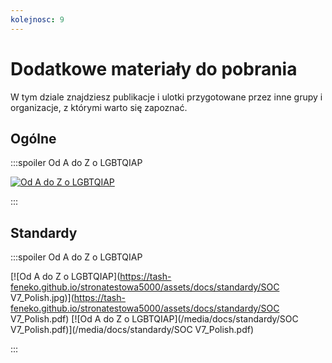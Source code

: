 ```yaml
---
kolejnosc: 9
---
```

# Dodatkowe materiały do pobrania

W tym dziale znajdziesz publikacje i ulotki przygotowane przez inne grupy i organizacje, z którymi warto się zapoznać.

## Ogólne

:::spoiler Od A do Z o LGBTQIAP

[![Od A do Z o LGBTQIAP](https://tash-feneko.github.io/stronatestowa5000/assets/docs/faq/20_updated_LGBT_book_OdAdoZoLGBTQIAP.jpg)](https://tash-feneko.github.io/stronatestowa5000/assets/docs/faq/20_updated_LGBT_book_OdAdoZoLGBTQIAP.pdf)

:::

## Standardy

:::spoiler Od A do Z o LGBTQIAP

[![Od A do Z o LGBTQIAP](https://tash-feneko.github.io/stronatestowa5000/assets/docs/standardy/SOC V7_Polish.jpg)](https://tash-feneko.github.io/stronatestowa5000/assets/docs/standardy/SOC V7_Polish.pdf)
[![Od A do Z o LGBTQIAP](/media/docs/standardy/SOC V7_Polish.pdf)](/media/docs/standardy/SOC V7_Polish.pdf)

:::
